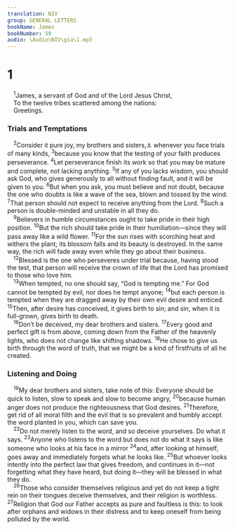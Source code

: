 ```yaml
---
translation: NIV
group: GENERAL LETTERS
bookName: James 
bookNumber: 59
audio: \Audio\NIV\gia\1.mp3
---
```


<div class="title"><h1>1</h1></div>
<span class="verse gia_1_1"> <sup>1</sup>James, a servant of God and of the Lord Jesus Christ, <br/> To the twelve tribes scattered among the nations: <br/> Greetings. <br/></span>
<div class="title"><h3>Trials and Temptations </h3></div>
<span class="verse gia_1_2"> <sup>2</sup>Consider it pure joy, my brothers and sisters,<a data-toggle="tooltip" data-placement="bottom" title="The Greek word for brothers and sisters (adelphoi ) refers here to believers, both men and women, as part of God’s family; also in verses 16 and 19; and in 2:1, 5, 14; 3:10, 12; 4:11; 5:7, 9, 10, 12, 19.">⚓</a> whenever you face trials of many kinds, </span>
<span class="verse gia_1_3"><sup>3</sup>because you know that the testing of your faith produces perseverance. </span>
<span class="verse gia_1_4"><sup>4</sup>Let perseverance finish its work so that you may be mature and complete, not lacking anything. </span>
<span class="verse gia_1_5"><sup>5</sup>If any of you lacks wisdom, you should ask God, who gives generously to all without finding fault, and it will be given to you. </span>
<span class="verse gia_1_6"><sup>6</sup>But when you ask, you must believe and not doubt, because the one who doubts is like a wave of the sea, blown and tossed by the wind. </span>
<span class="verse gia_1_7"><sup>7</sup>That person should not expect to receive anything from the Lord. </span>
<span class="verse gia_1_8"><sup>8</sup>Such a person is double-minded and unstable in all they do. <br/></span>
<span class="verse gia_1_9"> <sup>9</sup>Believers in humble circumstances ought to take pride in their high position. </span>
<span class="verse gia_1_10"><sup>10</sup>But the rich should take pride in their humiliation—since they will pass away like a wild flower. </span>
<span class="verse gia_1_11"><sup>11</sup>For the sun rises with scorching heat and withers the plant; its blossom falls and its beauty is destroyed. In the same way, the rich will fade away even while they go about their business. <br/></span>
<span class="verse gia_1_12"> <sup>12</sup>Blessed is the one who perseveres under trial because, having stood the test, that person will receive the crown of life that the Lord has promised to those who love him. <br/></span>
<span class="verse gia_1_13"> <sup>13</sup>When tempted, no one should say, “God is tempting me.” For God cannot be tempted by evil, nor does he tempt anyone; </span>
<span class="verse gia_1_14"><sup>14</sup>but each person is tempted when they are dragged away by their own evil desire and enticed. </span>
<span class="verse gia_1_15"><sup>15</sup>Then, after desire has conceived, it gives birth to sin; and sin, when it is full-grown, gives birth to death. <br/></span>
<span class="verse gia_1_16"> <sup>16</sup>Don’t be deceived, my dear brothers and sisters. </span>
<span class="verse gia_1_17"><sup>17</sup>Every good and perfect gift is from above, coming down from the Father of the heavenly lights, who does not change like shifting shadows. </span>
<span class="verse gia_1_18"><sup>18</sup>He chose to give us birth through the word of truth, that we might be a kind of firstfruits of all he created. <br/></span>
<div class="title"><h3>Listening and Doing </h3></div>
<span class="verse gia_1_19"> <sup>19</sup>My dear brothers and sisters, take note of this: Everyone should be quick to listen, slow to speak and slow to become angry, </span>
<span class="verse gia_1_20"><sup>20</sup>because human anger does not produce the righteousness that God desires. </span>
<span class="verse gia_1_21"><sup>21</sup>Therefore, get rid of all moral filth and the evil that is so prevalent and humbly accept the word planted in you, which can save you. <br/></span>
<span class="verse gia_1_22"> <sup>22</sup>Do not merely listen to the word, and so deceive yourselves. Do what it says. </span>
<span class="verse gia_1_23"><sup>23</sup>Anyone who listens to the word but does not do what it says is like someone who looks at his face in a mirror </span>
<span class="verse gia_1_24"><sup>24</sup>and, after looking at himself, goes away and immediately forgets what he looks like. </span>
<span class="verse gia_1_25"><sup>25</sup>But whoever looks intently into the perfect law that gives freedom, and continues in it—not forgetting what they have heard, but doing it—they will be blessed in what they do. <br/></span>
<span class="verse gia_1_26"> <sup>26</sup>Those who consider themselves religious and yet do not keep a tight rein on their tongues deceive themselves, and their religion is worthless. </span>
<span class="verse gia_1_27"><sup>27</sup>Religion that God our Father accepts as pure and faultless is this: to look after orphans and widows in their distress and to keep oneself from being polluted by the world. <br/></span>
